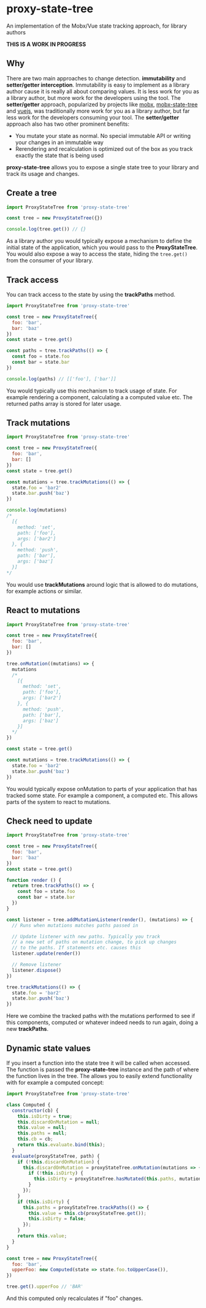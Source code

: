 # proxy-state-tree
An implementation of the Mobx/Vue state tracking approach, for library authors 

**THIS IS A WORK IN PROGRESS**

## Why
There are two main approaches to change detection. **immutability** and **setter/getter interception**. Immutability is easy to implement as a library author cause it is really all about comparing values. It is less work for you as a library author, but more work for the developers using the tool. The **setter/getter** approach, popularized by projects like [mobx](), [mobx-state-tree]() and [vuejs](), was traditionally more work for you as a library author, but far less work for the developers consuming your tool. The **setter/getter** approach also has two other prominent benefits:

- You mutate your state as normal. No special immutable API or writing your changes in an immutable way
- Rerendering and recalculation is optimized out of the box as you track exactly the state that is being used

**proxy-state-tree** allows you to expose a single state tree to your library and track its usage and changes.

## Create a tree

```js
import ProxyStateTree from 'proxy-state-tree'

const tree = new ProxyStateTree({})

console.log(tree.get()) // {}
```

As a library author you would typically expose a mechanism to define the initial state of the application, which you would pass to the **ProxyStateTree**. You would also expose a way to access the state, hiding the `tree.get()` from the consumer of your library.

## Track access

You can track access to the state by using the **trackPaths** method.

```js
import ProxyStateTree from 'proxy-state-tree'

const tree = new ProxyStateTree({
  foo: 'bar',
  bar: 'baz'
})
const state = tree.get()

const paths = tree.trackPaths(() => {
  const foo = state.foo
  const bar = state.bar
})

console.log(paths) // [['foo'], ['bar']]
```

You would typically use this mechanism to track usage of state. For example rendering a component, calculating a a computed value etc. The returned paths array is stored for later usage.

## Track mutations

```js
import ProxyStateTree from 'proxy-state-tree'

const tree = new ProxyStateTree({
  foo: 'bar',
  bar: []
})
const state = tree.get()

const mutations = tree.trackMutations(() => {
  state.foo = 'bar2'
  state.bar.push('baz')
})

console.log(mutations)
/*
  [{
    method: 'set',
    path: ['foo'],
    args: ['bar2']  
  }, {
    method: 'push',
    path: ['bar'],
    args: ['baz']
  }]
*/
```

You would use **trackMutations** around logic that is allowed to do mutations, for example actions or similar.

## React to mutations

```js
import ProxyStateTree from 'proxy-state-tree'

const tree = new ProxyStateTree({
  foo: 'bar',
  bar: []
})

tree.onMutation((mutations) => {
  mutations
  /*
    [{
      method: 'set',
      path: ['foo'],
      args: ['bar2']  
    }, {
      method: 'push',
      path: ['bar'],
      args: ['baz']
    }]
  */
})

const state = tree.get()

const mutations = tree.trackMutations(() => {
  state.foo = 'bar2'
  state.bar.push('baz')
})
```

You would typically expose onMutation to parts of your application that has tracked some state. For example a component, a computed etc. This allows parts of the system to react to mutations.

## Check need to update

```js
import ProxyStateTree from 'proxy-state-tree'

const tree = new ProxyStateTree({
  foo: 'bar',
  bar: 'baz'
})
const state = tree.get()

function render () {
  return tree.trackPaths(() => {
    const foo = state.foo
    const bar = state.bar
  })
}

const listener = tree.addMutationListener(render(), (mutations) => {
  // Runs when mutations matches paths passed in

  // Update listener with new paths. Typically you track
  // a new set of paths on mutation change, to pick up changes
  // to the paths. If statements etc. causes this
  listener.update(render()) 

  // Remove listener
  listener.dispose()
})

tree.trackMutations(() => {
  state.foo = 'bar2'
  state.bar.push('baz')
})
```

Here we combine the tracked paths with the mutations performed to see if this components, computed or whatever indeed needs to run again, doing a new **trackPaths**.

## Dynamic state values

If you insert a function into the state tree it will be called when accessed. The function is passed the **proxy-state-tree** instance and the path of where the function lives in the tree. The allows you to easily extend functionality with for example a computed concept:

```js
import ProxyStateTree from 'proxy-state-tree'

class Computed {
  constructor(cb) {
    this.isDirty = true;
    this.discardOnMutation = null;
    this.value = null;
    this.paths = null;
    this.cb = cb;
    return this.evaluate.bind(this);
  }
  evaluate(proxyStateTree, path) {
    if (!this.discardOnMutation) {
      this.discardOnMutation = proxyStateTree.onMutation(mutations => {
        if (!this.isDirty) {
          this.isDirty = proxyStateTree.hasMutated(this.paths, mutations);
        }
      });
    }
    if (this.isDirty) {
      this.paths = proxyStateTree.trackPaths(() => {
        this.value = this.cb(proxyStateTree.get());
        this.isDirty = false;
      });
    }
    return this.value;
  }
}

const tree = new ProxyStateTree({
  foo: 'bar',
  upperFoo: new Computed(state => state.foo.toUpperCase()),
})

tree.get().upperFoo // 'BAR'
```

And this computed only recalculates if "foo" changes.